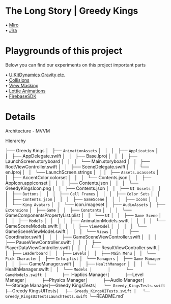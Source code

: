 # The Long Story | Greedy Kings

• [Miro](https://miro.com/app/board/uXjVMkG03_8=/?share_link_id=134224966956) <br/>
• [Jira](https://the-long-story.atlassian.net/jira/software/projects/LS/boards/1)


# Playgrounds of this project 
Below you can find our experiments on this project important parts

• [UIKitDynamics Gravity etc.](https://github.com/surenpoghosian/UikitDynamicsExperiments) <br/>
• [Collisions](https://github.com/GarikHovsepyan/UIKitDynamicsCollisionTests) <br/>
• [View Masking](https://github.com/surenpoghosian/viewMaskingExperiment) <br/>
• [Lottie Animations](https://github.com/surenpoghosian/LottieAnimationsiOS) <br/>
• [FirebaseSDK](https://github.com/surenpoghosian/FirebaseSDKTest) 



# Details

Architecture - MVVM

Hierarchy

├── Greedy Kings
│   ├── `AnimationAssets`
│   │   
│   ├── `Application`
│   │   ├── AppDelegate.swift
│   │   ├── Base.lproj
│   │   │   ├── LaunchScreen.storyboard
│   │   │   └── Main.storyboard
│   │   ├── RootViewController.swift
│   │   ├── SceneDelegate.swift
│   │   └── en.lproj
│   │       └── LaunchScreen.strings
│   │
│   ├── `Assets.xcassets`
│   │   ├── AccentColor.colorset
│   │   │   └── Contents.json
│   │   ├── AppIcon.appiconset
│   │   │   ├── Contents.json
│   │   │   └── GreedyKingsIcon.png
│   │   ├── Contents.json
│   │   ├── `UI Assets`
│   │   │   ├── `Buttons`
│   │   │   ├── `Cell Frames`
│   │   │   ├── `Color Sets`
│   │   │   ├── `Contents.json`
│   │   │   ├── `GameScene`
│   │   │   ├── `Icons`
│   │   │   └── `King Avatars`
│   │   └── icon.imageset
│   ├── `AudioAssets`
│   ├── `Extensions`
│   ├── `Game`
│   │   ├── `Constants`
│   │   │   └── GameComponentsPropertyList.plist
│   │   └── `UI`
│   │       ├── `Game Scene`
│   │       │   ├── `Models`
│   │       │   │   ├── AnimationModels.swift
│   │       │   │   └── GameSceneModels.swift
│   │       │   ├── `ViewModel`
│   │       │   │   └── GameSceneViewModel.swift
│   │       │   └── `Views`
│   │       │       ├── Coordinator.swift
│   │       │       ├── GameSceneViewController.swift
│   │       │       ├── PauseViewController.swift
│   │       │       ├── PlayerDataViewController.swift
│   │       │       └── ResultViewController.swift
│   │       ├── `Leaderboard`
│   │       ├── `Levels`
│   │       ├── `Main Menu`
│   │       └── `Pick Character`
│   ├── `Info.plist`
│   └── `Managers`
│       ├── `Game Manager`
│       │   ├── GameManager.swift
│       │   ├── `HealthManager`
│       │   │   └── HealthManager.swift
│       │   └── `Models
│       │       └── GameModels.swift
│       ├── `Haptics Manager`
│       ├── `Level Manager`
│       ├── `Physics Manager`
│       ├── `Audio Manager`
│       └── `Storage Manager`
├── `Greedy KingsTests`
│   └── Greedy_KingsTests.swift
├── `Greedy KingsUITests`
│   ├── Greedy_KingsUITests.swift
│   └── Greedy_KingsUITestsLaunchTests.swift
└── `README.md`
